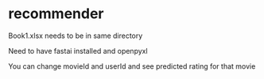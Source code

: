 # recommender
Book1.xlsx needs to be in same directory

Need to have fastai installed and openpyxl

You can change movieId and userId and see predicted rating for that movie
